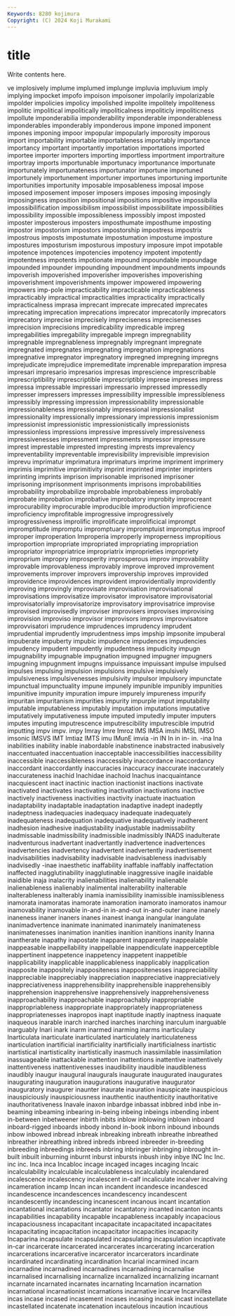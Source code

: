 ```yaml
---
Keywords: 8280 kojimura
Copyright: (C) 2024 Koji Murakami
---
```


# title

Write contents here.



ve
implosively implume implumed implunge impluvia impluvium imply implying impocket impofo
impoison impoisoner impolarily impolarizable impolder impolicies impolicy impolished impolite impolitely
impoliteness impolitic impolitical impolitically impoliticalness impoliticly impoliticness impollute imponderabilia imponderability
imponderable imponderableness imponderables imponderably imponderous impone imponed imponent impones imponing
impoor impopular impopularly imporosity imporous import importability importable importableness importably
importance importancy important importantly importation importations imported importee importer importers
importing importless importment importraiture importray imports importunable importunacy importunance importunate
importunately importunateness importunator importune importuned importunely importunement importuner importunes importuning
importunite importunities importunity imposable imposableness imposal impose imposed imposement imposer
imposers imposes imposing imposingly imposingness imposition impositional impositions impositive impossibilia
impossibilification impossibilism impossibilist impossibilitate impossibilities impossibility impossible impossibleness impossibly impost
imposted imposter imposterous imposters imposthumate imposthume imposting impostor impostorism impostors
impostorship impostress impostrix impostrous imposts impostumate impostumation impostume imposture impostures
imposturism imposturous impostury imposure impot impotable impotence impotences impotencies impotency
impotent impotently impotentness impotents impotionate impound impoundable impoundage impounded impounder
impounding impoundment impoundments impounds impoverish impoverished impoverisher impoverishes impoverishing impoverishment
impoverishments impower impowered impowering impowers imp-pole impracticability impracticable impracticableness impracticably
impractical impracticalities impracticality impractically impracticalness imprasa imprecant imprecate imprecated imprecates
imprecating imprecation imprecations imprecator imprecatorily imprecators imprecatory imprecise imprecisely impreciseness
imprecisenesses imprecision imprecisions impredicability impredicable impreg impregabilities impregability impregable impregn
impregnability impregnable impregnableness impregnably impregnant impregnate impregnated impregnates impregnating impregnation
impregnations impregnative impregnator impregnatory impregned impregning impregns imprejudicate imprejudice impremeditate
imprenable impreparation impresa impresari impresario impresarios impresas imprescience imprescribable imprescriptibility
imprescriptible imprescriptibly imprese impreses impress impressa impressable impressari impressario impressed
impressedly impresser impressers impresses impressibility impressible impressibleness impressibly impressing impression
impressionability impressionable impressionableness impressionably impressional impressionalist impressionality impressionally impressionary impressionis
impressionism impressionist impressionistic impressionistically impressionists impressionless impressions impressive impressively impressiveness
impressivenesses impressment impressments impressor impressure imprest imprestable imprested impresting imprests
imprevalency impreventability impreventable imprevisibility imprevisible imprevision imprevu imprimatur imprimatura imprimaturs
imprime impriment imprimery imprimis imprimitive imprimitivity imprint imprinted imprinter imprinters
imprinting imprints imprison imprisonable imprisoned imprisoner imprisoning imprisonment imprisonments imprisons
improbabilities improbability improbabilize improbable improbableness improbably improbate improbation improbative improbatory
improbity improcreant improcurability improcurable improducible improduction improficience improficiency improfitable improgressive
improgressively improgressiveness improlific improlificate improlificical imprompt impromptitude impromptu impromptuary impromptuist
impromptus improof improper improperation Improperia improperly improperness impropitious improportion impropriate
impropriated impropriating impropriation impropriator impropriatrice impropriatrix improprieties impropriety improprium impropry
improsperity improsperous improv improvability improvable improvableness improvably improve improved improvement
improvements improver improvers improvership improves improvided improvidence improvidences improvident improvidentially
improvidently improving improvingly improvisate improvisation improvisational improvisations improvisatize improvisator improvisatore
improvisatorial improvisatorially improvisatorize improvisatory improvisatrice improvise improvised improvisedly improviser improvisers
improvises improvising improvision improviso improvisor improvisors improvs improvvisatore improvvisatori imprudence
imprudences imprudency imprudent imprudential imprudently imprudentness imps impship impsonite impuberal
impuberate impuberty impubic impudence impudences impudencies impudency impudent impudently impudentness
impudicity impugn impugnability impugnable impugnation impugned impugner impugners impugning impugnment
impugns impuissance impuissant impulse impulsed impulses impulsing impulsion impulsions impulsive
impulsively impulsiveness impulsivenesses impulsivity impulsor impulsory impunctate impunctual impunctuality impune
impunely impunible impunibly impunities impunitive impunity impuration impure impurely impureness
impurify impuritan impuritanism impurities impurity impurple imput imputability imputable imputableness
imputably imputation imputations imputative imputatively imputativeness impute imputed imputedly imputer
imputers imputes imputing imputrescence imputrescibility imputrescible imputrid imputting impv impv.
impy Imray Imre Imroz IMS IMSA imshi IMSL IMSO imsonic
IMSVS IMT Imtiaz IMTS imu IMunE imvia -in IN In
in in- in. -ina Ina inabilities inability inable inabordable inabstinence
inabstracted inabusively inaccentuated inaccentuation inacceptable inaccessibilities inaccessibility inaccessible inaccessibleness inaccessibly
inaccordance inaccordancy inaccordant inaccordantly inaccuracies inaccuracy inaccurate inaccurately inaccurateness inachid
Inachidae inachoid Inachus inacquaintance inacquiescent inact inactinic inaction inactionist inactions
inactivate inactivated inactivates inactivating inactivation inactivations inactive inactively inactiveness inactivities
inactivity inactuate inactuation inadaptability inadaptable inadaptation inadaptive inadept inadeptly inadeptness
inadequacies inadequacy inadequate inadequately inadequateness inadequation inadequative inadequatively inadherent inadhesion
inadhesive inadjustability inadjustable inadmissability inadmissable inadmissibility inadmissible inadmissibly INADS inadulterate
inadventurous inadvertant inadvertantly inadvertence inadvertences inadvertencies inadvertency inadvertent inadvertently inadvertisement
inadvisabilities inadvisability inadvisable inadvisableness inadvisably inadvisedly -inae inaesthetic inaffability inaffable
inaffably inaffectation inaffected inagglutinability inagglutinable inaggressive inagile inaidable inaidible inaja
inalacrity inalienabilities inalienability inalienable inalienableness inalienably inalimental inalterability inalterable inalterableness
inalterably inamia inamissibility inamissible inamissibleness inamorata inamoratas inamorate inamoration inamorato
inamoratos inamour inamovability inamovable in-and-in in-and-out in-and-outer inane inanely inaneness
inaner inaners inanes inanest inanga inangular inangulate inanimadvertence inanimate inanimated
inanimately inanimateness inanimatenesses inanimation inanities inanition inanitions inanity Inanna inantherate
inapathy inapostate inapparent inapparently inappealable inappeasable inappellability inappellable inappendiculate inapperceptible
inappertinent inappetence inappetency inappetent inappetible inapplicability inapplicable inapplicableness inapplicably inapplication
inapposite inappositely inappositeness inappositenesses inappreciability inappreciable inappreciably inappreciation inappreciative inappreciatively
inappreciativeness inapprehensibility inapprehensible inapprehensibly inapprehension inapprehensive inapprehensively inapprehensiveness inapproachability inapproachable
inapproachably inappropriable inappropriableness inappropriate inappropriately inappropriateness inappropriatenesses inapropos inapt inaptitude
inaptly inaptness inaquate inaqueous inarable inarch inarched inarches inarching inarculum
inarguable inarguably Inari inark inarm inarmed inarming inarms inarticulacy Inarticulata
inarticulate inarticulated inarticulately inarticulateness inarticulation inartificial inartificiality inartificially inartificialness inartistic
inartistical inartisticality inartistically inasmuch inassimilable inassimilation inassuageable inattackable inattention inattentions
inattentive inattentively inattentiveness inattentivenesses inaudibility inaudible inaudibleness inaudibly inaugur inaugural
inaugurals inaugurate inaugurated inaugurates inaugurating inauguration inaugurations inaugurative inaugurator inauguratory
inaugurer inaunter inaurate inauration inauspicate inauspicious inauspiciously inauspiciousness inauthentic inauthenticity
inauthoritative inauthoritativeness Inavale inaxon inbardge inbassat inbbred inbd inbe in-beaming
inbeaming inbearing in-being inbeing inbeings inbending inbent in-between inbetweener inbirth
inbits inblow inblowing inblown inboard inboard-rigged inboards inbody inbond in-book
inborn inbound inbounds inbow inbowed inbread inbreak inbreaking inbreath inbreathe
inbreathed inbreather inbreathing inbred inbreds inbreed inbreeder in-breeding inbreeding inbreedings
inbreeds inbring inbringer inbringing inbrought in-built inbuilt inburning inburnt inburst
inbursts inbush inby inbye INC Inc Inc. inc inc. Inca
inca Incabloc incage incaged incages incaging Incaic incalculability incalculable incalculableness
incalculably incalendared incalescence incalescency incalescent in-calf incaliculate incalver incalving incameration
incamp Incan incan incandent incandesce incandesced incandescence incandescences incandescency incandescent
incandescently incandescing incanescent incanous incant incantation incantational incantations incantator incantatory
incanted incanton incants incapabilities incapability incapable incapableness incapably incapacious incapaciousness
incapacitant incapacitate incapacitated incapacitates incapacitating incapacitation incapacitator incapacities incapacity Incaparina
incapsulate incapsulated incapsulating incapsulation incaptivate in-car incarcerate incarcerated incarcerates incarcerating
incarceration incarcerations incarcerative incarcerator incarcerators incardinate incardinated incardinating incardination Incarial
incarmined incarn incarnadine incarnadined incarnadines incarnadining incarnalise incarnalised incarnalising incarnalize
incarnalized incarnalizing incarnant incarnate incarnated incarnates incarnating Incarnation incarnation incarnational
incarnationist incarnations incarnative incarve Incarvillea incas incase incased incasement incases
incasing incask incast incastellate incastellated incatenate incatenation incautelous incaution incautious
